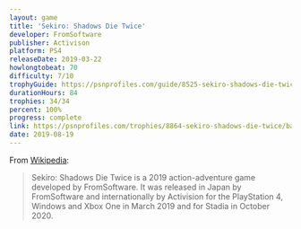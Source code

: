 ```yaml
---
layout: game
title: 'Sekiro: Shadows Die Twice'
developer: FromSoftware
publisher: Activison
platform: PS4
releaseDate: 2019-03-22
howlongtobeat: 70
difficulty: 7/10
trophyGuide: https://psnprofiles.com/guide/8525-sekiro-shadows-die-twice-trophy-guide
durationHours: 84
trophies: 34/34
percent: 100%
progress: complete
link: https://psnprofiles.com/trophies/8864-sekiro-shadows-die-twice/barrelofjuice
date: 2019-08-19
---
```


From [Wikipedia](https://en.wikipedia.org/wiki/Sekiro:_Shadows_Die_Twice):

> Sekiro: Shadows Die Twice is a 2019 action-adventure game developed by FromSoftware. It was released in Japan by FromSoftware and internationally by Activision for the PlayStation 4, Windows and Xbox One in March 2019 and for Stadia in October 2020.
